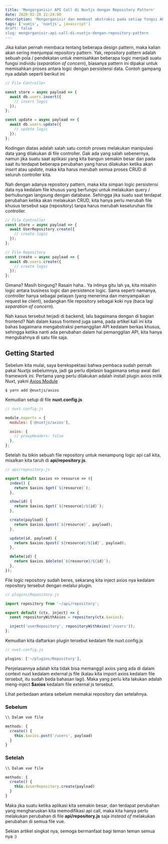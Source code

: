 ```yaml
---
title: 'Mengorganisir API Call di Nuxtjs dengan Repository Pattern'
date: 2020-02-28 22:24:00
description: 'Mengorganisir dan membuat abstraksi pada setiap fungsi API call kita di Nuxtjs dengan Repository Pattern'
tags: ['vuejs', 'nuxtjs', javascript']
draft: false
slug: mengorganisir-api-call-di-nuxtjs-dengan-repository-pattern
---
```


Jika kalian pernah membaca tentang beberapa design pattern, maka kalian akan sering menjumpai repository pattern. Yak, repository pattern adalah sebuah pola / pendekatan untuk memisahkan beberapa logic menjadi suatu fungsi individu (_separation of concern_), biasanya pattern ini dipakai untuk memisahkan proses antara logic dengan persistensi data. Contoh gampang nya adalah seperti berikut ini

```js
// File Controller

const store = async payload => {
  await db.users.insert({
    // insert logic
  });
};

const update = async payload => {
  await db.users.update({
    // update logic
  });
};
```

Kodingan diatas adalah salah satu contoh proses melakukan manipulasi data yang dilakukan di file controller. Gak ada yang salah sebenernya, namun jika suatu saat aplikasi yang kita bangun semakin besar dan pada saat itu terdapat beberapa perubahan yang harus dilakukan ketika akan _insert_ atau _update_, maka kita harus merubah semua proses CRUD di seluruh controller kita.

Nah dengan adanya repository pattern, maka kita simpan logic persistensi data nya kedalam file khusus yang berfungsi untuk melakukan query / berhubungan langsung dengan database. Sehingga jika suatu saat terdapat perubahan ketika akan melakukan CRUD, kita hanya perlu merubah file khusus tersebut saja (repository) tanpa harus merubah keseluruhan file controller.

```js
// File Controller
const store = async payload => {
  await UserRepository.create({
    // create logic
  });
};

// File Repository
const create = async payload => {
  await db.users.create({
    // create logic
  });
};
```

Gimana? Masih bingung? Rasain haha.. Ya intinya gitu lah ya, kita misahin logic antara business logic dan persistence logic. Sama seperti namanya, controller hanya sebagai pelayan (yang menerima dan menyampaikan request ke client), sedangkan file repository sebagai koki nya (baca lagi _separation of concern_).

Nah kasus tersebut terjadi di backend, lalu bagaimana dengan di bagian frontend? Nah dalam kasus frontend juga sama, pada artikel kali ini kita bahas bagaimana mengabstraksi pemanggilan API kedalam berkas khusus, sehingga ketika nanti ada perubahan dalam hal pemanggilan API, kita hanya mengubahnya di satu file saja.

## Getting Started

Sebelum kita mulai, saya berekspektasi bahwa pembaca sudah pernah pakai Nuxtjs sebelumnya, jadi ga perlu dijelasin bagaimana setup awal dari framework ini. Pertama yang perlu dilakukan adalah install plugin axios milik Nuxt, yakni [Axios Module](https://axios.nuxtjs.org/)

```
$ yarn add @nuxtjs/axios
```

Kemudian setup di file **nuxt.config.js**

```js
// nuxt.config.js

module.exports = {
  modules: ['@nuxtjs/axios'],

  axios: {
    // proxyHeaders: false
  },
};
```

Setelah itu bikin sebuah file repository untuk menampung logic api call kita, misalkan kita taruh di **api/repository.js**.

```js
// api/repository.js

export default $axios => resource => ({
  index() {
    return $axios.$get(`${resource}`);
  },

  show(id) {
    return $axios.$get(`${resource}/${id}`);
  },

  create(payload) {
    return $axios.$post(`${resource}`, payload);
  },

  update(id, payload) {
    return $axios.$post(`${resource}/${id}`, payload);
  },

  delete(id) {
    return $axios.$delete(`${resource}/${id}`);
  },
});
```

File logic repository sudah beres, sekarang kita inject axios nya kedalam repository tersebut dengan melalui plugin.

```js
// plugins/Repository.js

import repository from '~/api/repository';

export default (ctx, inject) => {
  const repositoryWithAxios = repository(ctx.$axios);

  inject('userRepository', repositoryWithAxios('/users'));
};
```

Kemudian kita daftarkan plugin tersebut kedalam file nuxt.config.js

```js
// nuxt.config.js

plugins: ['~/plugins/Repository'],
```

Penjelasannya adalah kita tidak bisa memanggil axios yang ada di dalam context nuxt kedalam external js file (kalau kita import axios kedalam file tersebut, itu sudah beda bahasan lagi). Maka yang perlu kita lakukan adalah meng-inject **\$axios** kedalam file external js tersebut.

Lihat perbedaan antara sebelum memakai repository dan setelahnya.

### Sebelum

```js
\\ Dalam vue file

methods: {
  create() {
    this.$axios.post('/users', payload)
  }
}
```

### Setelah

```js
\\ Dalam vue file

methods: {
  create() {
    this.$userRepository.create(payload)
  }
}
```

Maka jika suatu ketika aplikasi kita semakin besar, dan terdapat perubahan yang mengharuskan kita memodifikasi api call, maka kita hanya perlu melakukan perubahan di file **api/repository.js** saja _instead of_ melakukan perubahan di semua file vue.

Sekian artikel singkat nya, semoga bermanfaat bagi teman teman semua nya :)
